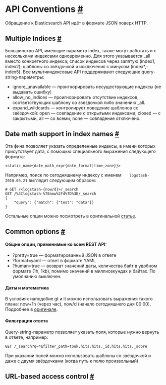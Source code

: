 # API Conventions [#](https://www.elastic.co/guide/en/elasticsearch/reference/current/api-conventions.html#api-conventions)
Обращение к Elasticsearch API идёт в формате JSON поверх HTTP.    
## Multiple Indices [#](https://www.elastic.co/guide/en/elasticsearch/reference/current/multi-index.html#multi-index)
Большинство API, имеющие параметр index, также могут работать и с несколькими индексами одновременно. Для этого указывается _all вместо конкретного индекса; список индексов через запятую (index1, index2); шаблоны со звёздочкой и исключения с минусом (index*,-index5). 
Все мультииндексовые API поддерживают следующие query-string-параметры:
- ignore_unavailable — проигнорировать несуществующие индексы (не выдавать ошибку)
- allow_no_indices — проигнорировать отсутствие индексов, соответствующих шаблону со звездочкой либо значению _all.
- expand_wildcards — контролирует поведение шаблонов со звёздочкой: open — совпадение с открытыми индексами, closed — с закрытыми, all — со всеми, none — совпадение отключено.

## Date math support in index names [#](https://www.elastic.co/guide/en/elasticsearch/reference/current/date-math-index-names.html#date-math-index-names)
Эта фича позволяет указать определенные индексы, в имени которых присутствует дата, с помощью специального выражения следующего формата:

    <static_name{date_math_expr{date_format|time_zone}}>

 Например, поиск по сегодняшнему индексу с именем `  
logstash-2018.05.21` выглядит следующим образом:
 

    # GET /<logstash-{now/d}>/_search
	GET /%3Clogstash-%7Bnow%2Fd%7D%3E/_search 
	{  
		"query": {"match": {"test": "data"}}  
	}
Остальные опции можно посмотреть в оригинальной [статье](https://www.elastic.co/guide/en/elasticsearch/reference/current/date-math-index-names.html#date-math-index-names). 

## Common options [#](https://www.elastic.co/guide/en/elasticsearch/reference/current/common-options.html#common-options)
#### Общие опции, применимые ко всем REST API:
- ?pretty=true — форматированный JSON в ответе
- ?format=yaml — ответ в формате YAML
- ?human=true — возврат значений даты, количества байт в удобном формате (1h, 1kb), помимо значений в миллисекундах и байтах. По умолчанию выключен. 
#### Даты и математика
В условиях наподобие gt и lt можно использовать выражения такого плана: now+1h (через час), now/d (начало сегодняшнего дня 00:00). Подробнее в [оригинале](https://www.elastic.co/guide/en/elasticsearch/reference/current/common-options.html#date-math).  
#### Фильтрация ответа
Query-string-параметр позволяет указать поля, которые нужно вернуть в ответе, например:

    GET /_search?q=*&filter_path=took,hits.hits._id,hits.hits._score
При указании полей можно использовать шаблоны со звёздочкой и даже с двумя звёздочками (когда путь к полю произвольный)

## URL-based access control [#](https://www.elastic.co/guide/en/elasticsearch/reference/current/url-access-control.html#url-access-control)
<!--stackedit_data:
eyJoaXN0b3J5IjpbLTM1NzQ4MjA5OSwxMzYxMTUyNDA3LC0xMj
EwNDYxMTI0LC03MzUxMDM1MzUsLTE5NDc4OTgxNjAsLTIwODI2
NzkzMDJdfQ==
-->